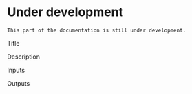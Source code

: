 # Under development

```{note}
This part of the documentation is still under development.
```

Title

Description

Inputs

Outputs
